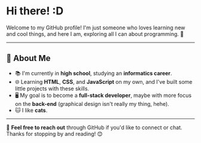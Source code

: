 # Hi there! :D 
Welcome to my GitHub profile! I'm just someone who loves learning new and cool things, and here I am, exploring all I can about programming. 🚀  

---

## 🌟 About Me  
- 📚 I'm currently in **high school**, studying an **informatics career**.  
- 🌐 Learning **HTML**, **CSS**, and **JavaScript** on my own, and I've built some little projects with these skills.  
- 🖥️ My goal is to become a **full-stack developer**, maybe with more focus on the **back-end** (graphical design isn't really my thing, hehe).  
- 🐱 I like **cats**.   

---

💬 **Feel free to reach out** through GitHub if you'd like to connect or chat.  
Thanks for stopping by and reading! 😊  
